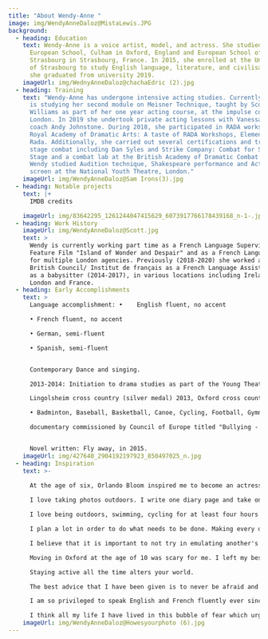 ```yaml
---
title: "About Wendy-Anne "
image: img/WendyAnneDaloz@MistaLewis.JPG
background:
  - heading: Education
    text: Wendy-Anne is a voice artist, model, and actress. She studied at the
      European School, Culham in Oxford, England and European School of
      Strasbourg in Strasbourg, France. In 2015, she enrolled at the University
      of Strasbourg to study English language, literature, and civilisation and
      she graduated from university 2019.
    imageUrl: img/WednyAnneDaloz@chachaEdric (2).jpg
  - heading: Training
    text: "Wendy-Anne has undergone intensive acting studies. Currently (2020) she
      is studying her second module on Meisner Technique, taught by Scott
      Williams as part of her one year acting course, at the impulse company,
      London. In 2019 she undertook private acting lessons with Vanessa Kirby's
      coach Andy Johnstone. During 2018, she participated in RADA workshops at
      Royal Academy of Dramatic Arts: A taste of RADA Workshops, Elements of
      Rada. Additionally, she carried out several certifications and training in
      stage combat including Dan Syles and Strike Company: Combat for Screen and
      Stage and a combat lab at the British Academy of Dramatic Combat. In 2016
      Wendy studied Audition technique, Shakespeare performance and Acting for
      screen at the National Youth Theatre, London."
    imageUrl: img/WendyAnneDaloz@Sam Irons(3).jpg
  - heading: Notable projects
    text: |+
      IMDB credits

    imageUrl: img/83642295_1261244047415629_6073917766178439168_n-1-.jpg
  - heading: Work History
    imageUrl: img/WendyAnneDaloz@Scott.jpg
    text: >
      Wendy is currently working part time as a French Language Supervisor for
      Feature Film "Island of Wonder and Despair" and as a French Language tutor
      for multiple London agencies. Previously (2018-2020) she worked at the
      British Council/ Institut de français as a French Language Assistant and
      as a babysitter (2014-2017), in various locations including Ireland,
      London and France.
  - heading: Early Accomplishments
    text: >
      Language accomplishment: •	English fluent, no accent

      •	French fluent, no accent

      •	German, semi-fluent

      •	Spanish, semi-fluent


      Contemporary Dance and singing. 

      2013-2014: Initiation to drama studies as part of the Young Theater Actors of Strasbourg.

      Lingolsheim cross country (silver medal) 2013, Oxford cross country

      •	Badminton, Baseball, Basketball, Canoe, Cycling, Football, Gymnastics, Hockey (field), Rhythmic Gymnastics, Swimming, Yoga, Meditation

      documentary commissioned by Council of Europe titled "Bullying - Have you already been in such situation? - Beat Bullying


      Novel written: Fly away, in 2015.
    imageUrl: img/427640_2904192197923_850497025_n.jpg
  - heading: Inspiration
    text: >-
      
      At the age of six, Orlando Bloom inspired me to become an actress. It is particularly these heroic and fantastical characters that he portrayed that made me feel like I was diving into another realm. That is what I love so much about acting!

      I love taking photos outdoors. I write one diary page and take one video diary everyday in order to look back as much possible and how I have improved throughout my journey.

      I love being outdoors, swimming, cycling for at least four hours and to feel the wind in my face with some lovely music in my ears.

      I plan a lot in order to do what needs to be done. Making every day count and working hard to get what you want makes a great story for your future self. However, I find that taking time for yourself and having a little indulgence is necessary.

      I believe that it is important to not try in emulating another's actor's journey. It really is about creating yourself and finding what works for you.

      Moving in Oxford at the age of 10 was scary for me. I left my best friends behind. However, I am so grateful I had the opportunity to find my English side and to meet people from so many cultures.

      Staying active all the time alters your world.

      The best advice that I have been given is to never be afraid and have fun with it !

      I am so privileged to speak English and French fluently ever since I was born. It feels as if I have two different sides to myself.

      I think all my life I have lived in this bubble of fear which urges me to fight harder.
    imageUrl: img/WendyAnneDaloz@Howesyourphoto (6).jpg
---
```

